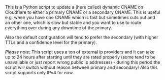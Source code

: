 This is a Python script to update a (here called) dynamic CNAME on Cloudflare to either a primary CNAME or a secondary CNAME.
This is useful e.g. when you have one CNAME which is fast but sometimes cuts out and an other one, which is slow but stable and you want to use to route everything over
during any downtime of the primary.

Also the default configuration will tend to prefer the secondary (with higher TTLs and a confidence level for the primary).

_Please note:_ This script uses a ton of external ip providers and it can take up to 24 hours after starting until they are rated properly (some tend to be unavailable
or just report wrong public ip addresses) - during this period the script will switch without reason between primary and secondary!
Also this script supports only IPv4 for now.
